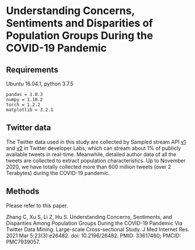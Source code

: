 # Understanding Concerns, Sentiments and Disparities of Population Groups During the COVID-19 Pandemic

## Requirements
Ubuntu 16.04.1, python 3.7.5
```
pandas = 1.0.3
numpy = 1.18.2
torch = 1.2.2
matplotlib = 3.2.1
```
## Twitter data
The Twitter data used in this study are collected by Sampled stream API [v1](https://developer.twitter.com/en/docs/labs/sampled-stream/overview) and [v2](https://developer.twitter.com/en/docs/twitter-api/tweets/sampled-stream/introduction) in Twitter developer Labs, which can stream about 1% of publicly available tweets in real-time. Meanwhile, detailed author data of all the tweets are collected to extract population characteristics. Up to November 2020, we have totally collected more than 600 million tweets (over 2 Terabytes) during the COVID-19 pandemic.

## Methods
Please refer to this paper.

Zhang C, Xu S, Li Z, Hu S. Understanding Concerns, Sentiments, and Disparities Among Population Groups During the COVID-19 Pandemic Via Twitter Data Mining: Large-scale Cross-sectional Study. J Med Internet Res. 2021 Mar 5;23(3):e26482. doi: 10.2196/26482. PMID: 33617460; PMCID: PMC7939057.
